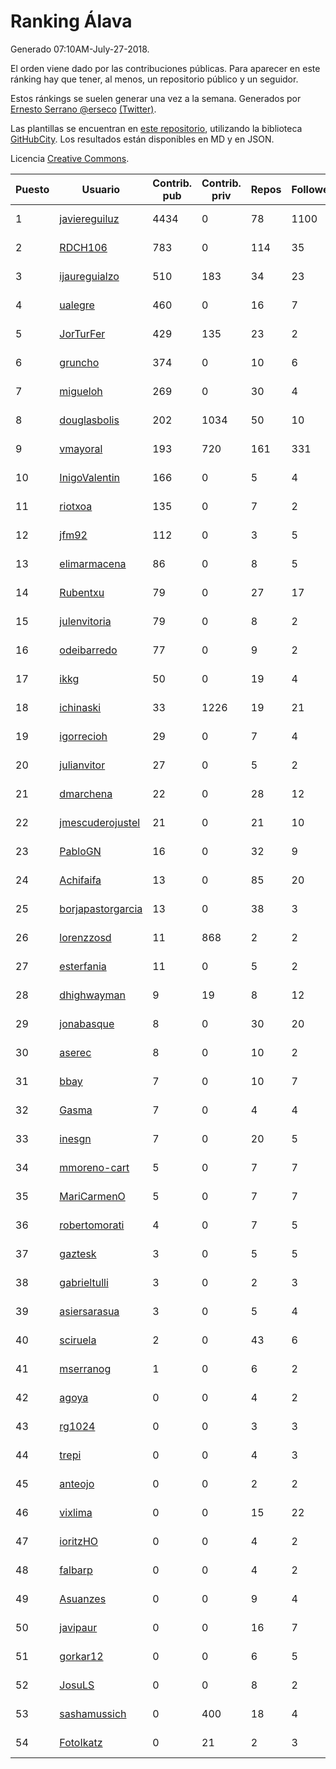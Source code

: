 # Ranking Álava

Generado 07:10AM-July-27-2018.

El orden viene dado por las contribuciones públicas. Para aparecer en este ránking hay que tener, al menos, un repositorio público y un seguidor.

Estos ránkings se suelen generar una vez a la semana. Generados por [Ernesto Serrano @erseco](https://github.com/erseco/) [(Twitter)](https://twitter.com/erseco).

Las plantillas se encuentran en [este repositorio](https://github.com/iblancasa/GH-Spanish-Ranking), utilizando la biblioteca [GitHubCity](https://github.com/iblancasa/GitHubCity). Los resultados están disponibles en MD y en JSON.

Licencia [Creative Commons](https://creativecommons.org/licenses/by/4.0/).

| Puesto   |  Usuario  | Contrib. pub | Contrib. priv |Repos| Followers | Desde |  Avatar  |
|----------|-----------|--------------|---------------|-----|-----------|-------|----------|
|1|[javiereguiluz](https://github.com/javiereguiluz)|4434|0|78|1100|2009-04-13|![javiereguiluz]()|
|2|[RDCH106](https://github.com/RDCH106)|783|0|114|35|2012-02-28|![RDCH106]()|
|3|[ijaureguialzo](https://github.com/ijaureguialzo)|510|183|34|23|2014-02-21|![ijaureguialzo]()|
|4|[ualegre](https://github.com/ualegre)|460|0|16|7|2016-04-04|![ualegre]()|
|5|[JorTurFer](https://github.com/JorTurFer)|429|135|23|2|2018-02-27|![JorTurFer]()|
|6|[gruncho](https://github.com/gruncho)|374|0|10|6|2010-08-08|![gruncho]()|
|7|[migueloh](https://github.com/migueloh)|269|0|30|4|2017-03-24|![migueloh]()|
|8|[douglasbolis](https://github.com/douglasbolis)|202|1034|50|10|2014-12-05|![douglasbolis]()|
|9|[vmayoral](https://github.com/vmayoral)|193|720|161|331|2012-01-24|![vmayoral]()|
|10|[InigoValentin](https://github.com/InigoValentin)|166|0|5|4|2013-09-30|![InigoValentin]()|
|11|[riotxoa](https://github.com/riotxoa)|135|0|7|2|2015-09-01|![riotxoa]()|
|12|[jfm92](https://github.com/jfm92)|112|0|3|5|2015-08-03|![jfm92]()|
|13|[elimarmacena](https://github.com/elimarmacena)|86|0|8|5|2016-07-11|![elimarmacena]()|
|14|[Rubentxu](https://github.com/Rubentxu)|79|0|27|17|2011-02-07|![Rubentxu]()|
|15|[julenvitoria](https://github.com/julenvitoria)|79|0|8|2|2018-02-01|![julenvitoria]()|
|16|[odeibarredo](https://github.com/odeibarredo)|77|0|9|2|2017-04-27|![odeibarredo]()|
|17|[ikkg](https://github.com/ikkg)|50|0|19|4|2015-01-24|![ikkg]()|
|18|[ichinaski](https://github.com/ichinaski)|33|1226|19|21|2012-05-19|![ichinaski]()|
|19|[igorrecioh](https://github.com/igorrecioh)|29|0|7|4|2015-10-06|![igorrecioh]()|
|20|[julianvitor](https://github.com/julianvitor)|27|0|5|2|2016-10-16|![julianvitor]()|
|21|[dmarchena](https://github.com/dmarchena)|22|0|28|12|2013-02-18|![dmarchena]()|
|22|[jmescuderojustel](https://github.com/jmescuderojustel)|21|0|21|10|2013-06-20|![jmescuderojustel]()|
|23|[PabloGN](https://github.com/PabloGN)|16|0|32|9|2014-02-04|![PabloGN]()|
|24|[Achifaifa](https://github.com/Achifaifa)|13|0|85|20|2013-11-18|![Achifaifa]()|
|25|[borjapastorgarcia](https://github.com/borjapastorgarcia)|13|0|38|3|2015-10-06|![borjapastorgarcia]()|
|26|[lorenzzosd](https://github.com/lorenzzosd)|11|868|2|2|2015-10-20|![lorenzzosd]()|
|27|[esterfania](https://github.com/esterfania)|11|0|5|2|2018-01-07|![esterfania]()|
|28|[dhighwayman](https://github.com/dhighwayman)|9|19|8|12|2009-04-10|![dhighwayman]()|
|29|[jonabasque](https://github.com/jonabasque)|8|0|30|20|2012-05-05|![jonabasque]()|
|30|[aserec](https://github.com/aserec)|8|0|10|2|2014-02-13|![aserec]()|
|31|[bbay](https://github.com/bbay)|7|0|10|7|2013-06-20|![bbay]()|
|32|[Gasma](https://github.com/Gasma)|7|0|4|4|2014-09-10|![Gasma]()|
|33|[inesgn](https://github.com/inesgn)|7|0|20|5|2014-04-26|![inesgn]()|
|34|[mmoreno-cart](https://github.com/mmoreno-cart)|5|0|7|7|2014-02-04|![mmoreno-cart]()|
|35|[MariCarmenO](https://github.com/MariCarmenO)|5|0|7|7|2016-02-11|![MariCarmenO]()|
|36|[robertomorati](https://github.com/robertomorati)|4|0|7|5|2013-02-02|![robertomorati]()|
|37|[gaztesk](https://github.com/gaztesk)|3|0|5|5|2012-11-20|![gaztesk]()|
|38|[gabrieltulli](https://github.com/gabrieltulli)|3|0|2|3|2012-06-13|![gabrieltulli]()|
|39|[asiersarasua](https://github.com/asiersarasua)|3|0|5|4|2013-01-06|![asiersarasua]()|
|40|[sciruela](https://github.com/sciruela)|2|0|43|6|2011-03-23|![sciruela]()|
|41|[mserranog](https://github.com/mserranog)|1|0|6|2|2012-04-17|![mserranog]()|
|42|[agoya](https://github.com/agoya)|0|0|4|2|2012-02-03|![agoya]()|
|43|[rg1024](https://github.com/rg1024)|0|0|3|3|2010-05-02|![rg1024]()|
|44|[trepi](https://github.com/trepi)|0|0|4|3|2011-04-27|![trepi]()|
|45|[anteojo](https://github.com/anteojo)|0|0|2|2|2009-04-06|![anteojo]()|
|46|[vixlima](https://github.com/vixlima)|0|0|15|22|2009-08-08|![vixlima]()|
|47|[ioritzHO](https://github.com/ioritzHO)|0|0|4|2|2012-08-19|![ioritzHO]()|
|48|[falbarp](https://github.com/falbarp)|0|0|4|2|2013-05-27|![falbarp]()|
|49|[Asuanzes](https://github.com/Asuanzes)|0|0|9|4|2013-05-12|![Asuanzes]()|
|50|[javipaur](https://github.com/javipaur)|0|0|16|7|2013-02-06|![javipaur]()|
|51|[gorkar12](https://github.com/gorkar12)|0|0|6|5|2013-09-25|![gorkar12]()|
|52|[JosuLS](https://github.com/JosuLS)|0|0|8|2|2015-03-31|![JosuLS]()|
|53|[sashamussich](https://github.com/sashamussich)|0|400|18|4|2015-10-21|![sashamussich]()|
|54|[FotoIkatz](https://github.com/FotoIkatz)|0|21|2|3|2015-11-19|![FotoIkatz]()|
